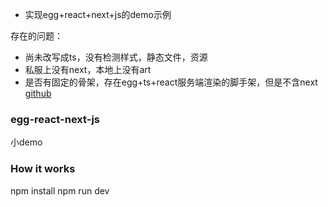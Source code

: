 - 实现egg+react+next+js的demo示例

存在的问题：

- 尚未改写成ts，没有检测样式，静态文件，资源
- 私服上没有next，本地上没有art
- 是否有固定的骨架，存在egg+ts+react服务端渲染的脚手架，但是不含next [github](https://github.com/easy-team/egg-react-typescript-boilerplate.git)

### egg-react-next-js
小demo
### How it works

npm install 
npm run dev